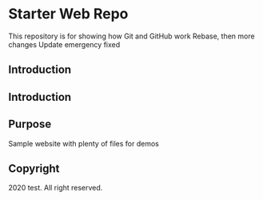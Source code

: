 # Starter Web Repo

This repository is for showing how Git and GitHub work
Rebase, then more changes
Update emergency fixed

## Introduction

## Introduction

## Purpose

Sample website with plenty of files for demos

## Copyright

2020 test. All right reserved.
